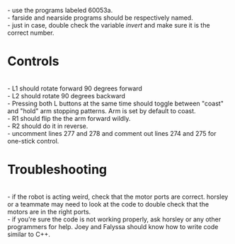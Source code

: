 <p>- use the programs labeled 60053a.<br>- farside and nearside programs should be respectively named. <br>- just in case, double check the variable <i>invert</i> and make sure it is the correct number.<br><h1>Controls</h1><br>- L1 should rotate forward 90 degrees forward<br>- L2 should rotate 90 degrees backward<br>- Pressing both L buttons at the same time should toggle between "coast" and "hold" arm stopping patterns. Arm is set by default to coast.<br>- R1 should flip the the arm forward wildly.<br>- R2 should do it in reverse.<br>- uncomment lines 277 and 278 and comment out lines 274 and 275 for one-stick control.<h1>Troubleshooting</h1><br>- if the robot is acting weird, check that the motor ports are correct. horsley or a teammate may need to look at the code to double check that the motors are in the right ports.<br>- if you're sure the code is not working properly, ask horsley or any other programmers for help. Joey and Falyssa should know how to write code similar to C++.</p>
